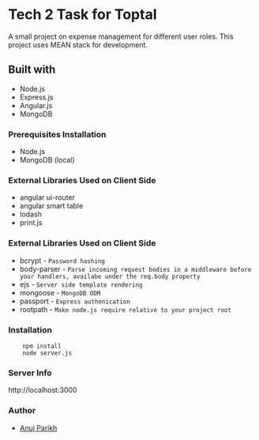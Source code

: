 # Tech 2 Task for Toptal
A small project on expense management for different user roles.
This project uses MEAN stack for development.
## Built with
* Node.js
* Express.js
* Angular.js
* MongoDB

### Prerequisites Installation 
* Node.js
* MongoDB (local)

### External Libraries Used on Client Side
* angular ui-router
* angular smart table
* lodash
* print.js

### External Libraries Used on Client Side
* bcrypt - `Password hashing`
* body-parser - `Parse incoming request bodies in a middleware before your handlers, availabe under the req.body property`
* ejs - `Server side template rendering`
* mongoose - `MongoDB ODM`
* passport - `Express authenication`
* rootpath - `Make node.js require relative to your project root`

### Installation
```
    npm install
    node server.js
```
### Server Info
http://localhost:3000

### Author
* [Anuj Parikh](https://github.com/anujparikh)



